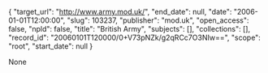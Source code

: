 {
  "target_url": "http://www.army.mod.uk/", 
  "end_date": null, 
  "date": "2006-01-01T12:00:00", 
  "slug": 103237, 
  "publisher": "mod.uk", 
  "open_access": false, 
  "npld": false, 
  "title": "British Army", 
  "subjects": [], 
  "collections": [], 
  "record_id": "20060101T120000/0+V73pNZk/g2qRCc7O3NIw==", 
  "scope": "root", 
  "start_date": null
}

None